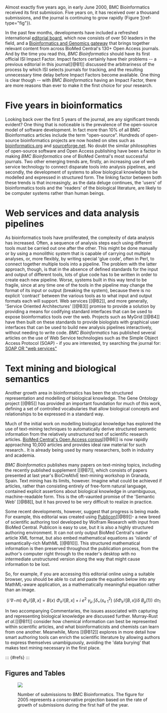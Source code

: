 Almost exactly five years ago, in early June 2000, BMC Bioinformatics received its first submission. Five years on, it has received over a thousand submissions, and the journal is continuing to grow rapidly (Figure [1](#F1){ref-type="fig"}).

In the past few months, developments have included a refreshed international [editorial board](http://www.biomedcentral.com/bmcbioinformatics/edboard), which now consists of over 50 leaders in the field, and a [Bioinformatics and Genomics gateway](http://www.biomedcentral.com/gateways/bioinformaticsgenomics/) that brings together relevant content from across BioMed Central\'s 130+ Open Access journals. And by the time you read this, *BMC Bioinformatics* should have its first official ISI Impact Factor. Impact factors certainly have their problems -- a previous editorial in this journal\[[@B1]\] discussed the arbitrariness of the process by which ISI selects journals for tracking, and the resulting unnecessary time delay before Impact Factors become available. One thing is clear though -- with *BMC Bioinformatics* having an Impact Factor, there are more reasons than ever to make it the first choice for your research.

# Five years in bioinformatics

Looking back over the first 5 years of the journal, are any significant trends evident? One thing that is noticeable is the prevalence of the open-source model of software development. In fact more than 10% of all BMC Bioinformatics articles include the term \"open-source\". Hundreds of open-source bioinformatics projects are now hosted on sites such as [bioinformatics.org](http://bioinformatics.org) and [sourceforge.net](http://sourceforge.net/softwaremap/trove_list.php?form_cat=252). No doubt the similar philosophies of open-source software and Open Access publishing have been a factor in making *BMC Bioinformatics* one of BioMed Central\'s most successful journals. Two other emerging trends are, firstly, an increasing use of web service technology to connect disparate tools into analysis pipelines, and secondly, the development of systems to allow biological knowledge to be modelled and expressed in structured form. The linking factor between both these trends is that increasingly, as the data deluge continues, the \'users\' of bioinformatics tools and the \'readers\' of the biological literature, are likely to be computer systems rather than human beings.

# Web services and data analysis pipelines

As bioinformatics tools have proliferated, the complexity of data analysis has increased. Often, a sequence of analysis steps each using different tools must be carried out one after the other. This might be done manually or by using a monolithic system that is capable of carrying out multiple analyses, or, more flexibly, by writing special \'glue code\', often in Perl, to connect together multiple tools into a pipeline. The problem with the latter approach, though, is that in the absence of defined standards for the input and output of different tools, lots of glue code has to be written in order to create each new pipeline. Worse, systems built in this way tend to be fragile, since at any time one of the tools in the pipeline may change the format of its input or output (breaking the system), because there is no explicit \'contract\' between the various tools as to what input and output formats each will support. Web services \[[@B2]\], and more generally, \'Service Oriented Architectures\' \[[@B3]\] promise to provide a solution by providing a means for codifying standard interfaces that can be used to expose bioinformatics tools over the web. Projects such as MyGrid \[[@B4]\] have then built on these standards to provide biologists with graphical user interfaces that can be used to build new analysis pipelines interactively, without needing to write code. *BMC Bioinformatics* has published several articles on the use of Web Service technologies such as the Simple Object Access Protocol (SOAP) - if you are interested, try searching the journal for: [SOAP OR \"web services\"](http://www.biomedcentral.com/search/results.asp?drpField1=&txtSearch1=SOAP+OR+%22web+services%22&drpPhrase1=and&drpField2=%5BTI%5D&txtSearch2=&drpPhrase2=and&drpField3=%5BAU%5D&txtSearch3=&drpPhrase3=and&drpField4=%5BTIAB%5D&txtSearch4=&drpPhrase4)

# Text mining and biological semantics

Another growth area in bioinformatics has been the structured representation and modelling of biological knowledge. The Gene Ontology project \[[@B5]\] has provided an important foundation for much of this work, defining a set of controlled vocabularies that allow biological concepts and relationships to be expressed in a standard way.

Much of the initial work on modelling biological knowledge has explored the use of text-mining techniques to automatically derive structured semantic information from the relatively unstructured text of scientific research articles. [BioMed Central\'s Open Access corpus](http://www.biomedcentral.com/info/about/datamining)\[[@B6]\] is now rapidly approaching 10,000 articles and provides ideal raw material for such research.. It is already being used by many researchers, both in industry and academia.

*BMC Bioinformatics* publishes many papers on text-mining topics, including the recently published supplement \[[@B7]\], which consists of papers presented at last year\'s BioCreAtIvE text-mining workshop in Granada, Spain. Text mining has its limits, however. Imagine what could be achieved if articles, rather than consisting entirely of free-form natural language, contained explicit assertions about biological knowledge in unambiguous, machine-readable form. This is the oft-vaunted promise of the 'Semantic Web' \[[@B8]\], but it has proved to be very difficult to realize in practice.

Some recent developments, however, suggest that progress is being made. For example, this editorial was created using [Publicon](http://www.biomedcentral.com/info/ifora/publicon)\[[@B9]\]- a new breed of scientific authoring tool developed by Wolfram Research with input from BioMed Central. Publicon is easy to use, but it is also a highly structured authoring environment. It can not only output BioMed Central\'s native article XML format, but also embed mathematical equations as \'islands\' of semantically-rich MathML \[[@B10]\]. This structured mathematical information is then preserved throughout the publication process, from the author\'s computer right through to the reader\'s desktop with no intermediate unstructured version along the way that might cause information to be lost.

So, for example, if you are accessing this editorial online using a suitable browser, you should be able to cut and paste the equation below into any MathML-aware application, as a mathematically meaningful equation rather than an image.

$${\left( {i~{\nabla{- m}}} \right)~{\Phi_{e^{2}}\left\lbrack {B,x} \right\rbrack}} = {{{B(x)}~{\Phi_{e^{2}}\left\lbrack {B,x} \right\rbrack}} + {i~e^{2}~\gamma_{\mu}~\left. \int{{\delta_{+}\left( s_{x~1}^{2} \right)}~\left( {{{{\delta\Phi}_{e^{2}}\left\lbrack {B,x} \right\rbrack}/\delta}~{B_{\mu}(1)}} \right)~{\mathbb{d}\tau_{1}}} \right.}}$$

In two accompanying Commentaries, the issues associated with capturing and representing biological knowledge are discussed further. Murray-Rust *et al.*\[[@B11]\] consider how chemical information can best be represented within scientific articles, and what bioinformaticists and chemists can learn from one another. Meanwhile, Mons \[[@B12]\] explores in more detail how smart authoring tools can enrich the scientific literature by allowing authors to express themselves unambiguously, avoiding the \'data burying\' that makes text mining necessary in the first place.

::: {#refs}
:::

## Figures and Tables

<figure id="F1">
<p><img src="1471-2105-6-140-1" /></p>
<figcaption>Number of submissions to BMC Bioinformatics. The figure for 2005 represents a conservative projection based on the rate of growth of submissions during the first half of the year.</figcaption>
</figure>

